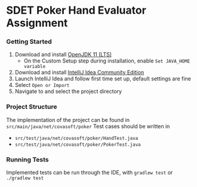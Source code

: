 # SDET Poker Hand Evaluator Assignment

### Getting Started

1. Download and install [OpenJDK 11 (LTS)](https://adoptopenjdk.net/)
    - On the Custom Setup step during installation, enable `Set JAVA_HOME variable`
2. Download and install [IntelliJ Idea Community Edition](https://www.jetbrains.com/idea/download)
3. Launch IntelliJ Idea and follow first time set up, default settings are fine
4. Select `Open or Import`
5. Navigate to and select the project directory 

### Project Structure
The implementation of the project can be found in `src/main/java/net/covasoft/poker`
Test cases should be written in 
- `src/test/java/net/covasoft/poker/HandTest.java`
- `src/test/java/net/covasoft/poker/PokerTest.java`

### Running Tests
Implemented tests can be run through the IDE, with `gradlew test` or `./gradlew test`